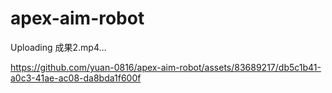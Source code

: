 # apex-aim-robot





Uploading 成果2.mp4…





https://github.com/yuan-0816/apex-aim-robot/assets/83689217/db5c1b41-a0c3-41ae-ac08-da8bda1f600f

